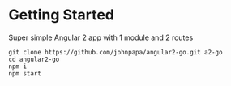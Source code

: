 # Getting Started

Super simple Angular 2 app with 1 module and 2 routes

```
git clone https://github.com/johnpapa/angular2-go.git a2-go
cd angular2-go
npm i
npm start
```
